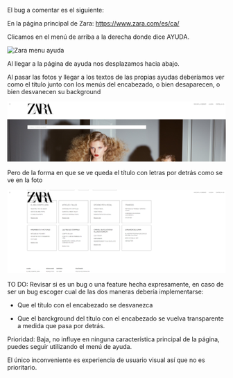 El bug a comentar es el siguiente:

En la página principal de Zara: https://www.zara.com/es/ca/

Clicamos en el menú de arriba a la derecha donde dice AYUDA. 

![Zara menu ayuda](./image/zara_menu_ayuda.PNG)

Al llegar a la página de ayuda nos desplazamos hacia abajo.

Al pasar las fotos y llegar a los textos de las propias ayudas deberíamos ver como el título junto con los menús del encabezado, o bien desaparecen, 
o bien desvanecen su background 

![zara expected](./image/zara_expected.png)

Pero de la forma en que se ve queda el título con letras por detrás como se ve en la foto

![Zara bug](./image/zara_bug.PNG)

TO DO: Revisar si es un bug o una feature hecha expresamente, en caso de ser un bug escoger cual de las dos maneras debería implementarse:

- Que el título con el encabezado se desvanezca

- Que el barckground del título con el encabezado se vuelva transparente a medida que pasa por detrás.

Prioridad: Baja, no influye en ninguna característica principal de la página, puedes seguir utilizando el menú de ayuda.

El único inconveniente es experiencia de usuario visual así que no es prioritario.



